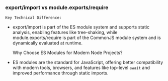 ### export/import vs module.exports/require

    Key Technical Difference:

- export/import is part of the ES module system and supports static analysis, enabling features like tree-shaking, while module.exports/require is part of the CommonJS module system and is dynamically evaluated at runtime.

  Why Choose ES Modules for Modern Node Projects?

- ES modules are the standard for JavaScript, offering better compatibility with modern tools, browsers, and features like top-level `await` and improved performance through static imports.
